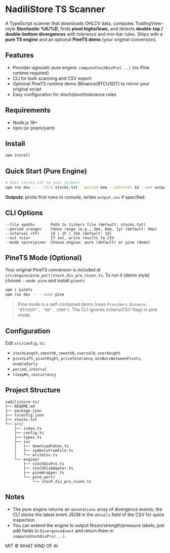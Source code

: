 # NadiliStore TS Scanner

A TypeScript scanner that downloads OHLCV data, computes TradingView-style **Stochastic %K/%D**, finds **pivot highs/lows**, and detects **double-top / double-bottom divergences** with tolerance and min-bar rules. Ships with a **pure TS engine** and an optional **PineTS demo** (your original conversion).

## Features
- Provider-agnostic pure engine: `computeStochDivPro(...)` (no Pine runtime required)
- CLI for bulk scanning and CSV export
- Optional PineTS runtime demo (Binance/BTCUSDT) to mirror your original script
- Easy configuration for stoch/pivot/tolerance rules

## Requirements
- Node.js 18+
- npm (or pnpm/yarn)

## Install
```bash
npm install
```

## Quick Start (Pure Engine)
```bash
# Edit stocks.txt to your tickers
npm run dev -- --file stocks.txt --period 6mo --interval 1d --out output.csv
```

**Outputs**: prints first rows to console, writes `output.csv` if specified.

## CLI Options
```
--file <path>       Path to tickers file (default: stocks.txt)
--period <range>    Yahoo range (e.g., 3mo, 6mo, 1y) (default: 6mo)
--interval <tf>     1d | 1h | 15m (default: 1d)
--out <csv>         If set, write results to CSV
--mode <pure|pine>  Choose engine: pure (default) or pine (demo)
```

## PineTS Mode (Optional)
Your original PineTS conversion is included at `src/engine/pine_port/stoch_div_pro_nison.ts`.
To run it (demo style) choose `--mode pine` and install `pinets`:

```bash
npm i pinets
npm run dev -- --mode pine
```

> Pine mode is a self-contained demo (uses `Providers.Binance, "BTCUSDT", "60", 1500"`). The CLI ignores tickers/CSV flags in pine mode.

## Configuration
Edit `src/config.ts`:
- `stochLength`, `smoothK`, `smoothD`, `oversold`, `overbought`
- `pivotLeft`, `pivotRight`, `priceTolerance`, `minBarsBetweenPivots`, `enableEarly`
- `period`, `interval`
- `sleepMs`, `concurrency`

## Project Structure
```
nadilistore-ts/
├── README.md
├── package.json
├── tsconfig.json
├── stocks.txt
└── src/
    ├── index.ts
    ├── config.ts
    ├── types.ts
    ├── io/
    │   ├── downloadYahoo.ts
    │   ├── symbolsFromFile.ts
    │   └── writeCsv.ts
    └── engine/
        ├── stochDivPro.ts
        ├── stochDivAdapter.ts
        ├── pineWrapper.ts
        └── pine_port/
            └── stoch_div_pro_nison.ts
```

## Notes
- The pure engine returns an `annotations` array of divergence events; the CLI stores the latest event JSON in the `details` field of the CSV for quick inspection.
- You can extend the engine to output Nison/strength/pressure labels; just add fields to `DivergenceEvent` and return them in `computeStochDivPro(...)`.

MIT © WHAT KIND OF AI
